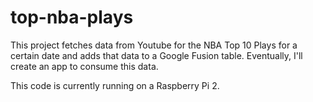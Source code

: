 # top-nba-plays

This project fetches data from Youtube for the NBA Top 10 Plays for a certain date and adds that data to a Google Fusion table. Eventually, I'll create an app to consume this data.

This code is currently running on a Raspberry Pi 2.
